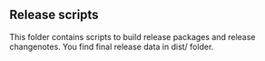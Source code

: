## Release scripts
This folder contains scripts to build release packages and release changenotes. You find final release data in dist/ folder.